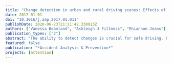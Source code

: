 ```yaml
---
title: "Change detection in urban and rural driving scenes: Effects of target type and safety relevance on change blindness"
date: 2017-01-01
doi: "10.1016/j.aap.2017.01.011"
publishDate: 2020-06-23T21:21:42.338913Z
authors: ["Vanessa Beanland", "Ashleigh J Filtness", "Rhiannon Jeans"]
publication_types: ["2"]
abstract: "The ability to detect changes is crucial for safe driving. Previous research has demonstrated that drivers often experience change blindness, which refers to failed or delayed change detection. The current study explored how susceptibility to change blindness varies as a function of the driving environment, type of object changed, and safety relevance of the change. Twenty-six fully-licenced drivers completed a driving-related change detection task. Changes occurred to seven target objects (road signs, cars, motorcycles, traffic lights, pedestrians, animals, or roadside trees) across two environments (urban or rural). The contextual safety relevance of the change was systematically manipulated within each object category, ranging from high safety relevance (i.e., requiring a response by the driver) to low safety relevance (i.e., requiring no response). When viewing rural scenes, compared with urban scenes, participants were significantly faster and more accurate at detecting changes, and were less susceptible to 'looked-but-failed-to-see' errors. Interestingly, safety relevance of the change differentially affected performance in urban and rural environments. In urban scenes, participants were more efficient at detecting changes with higher safety relevance, whereas in rural scenes the effect of safety relevance has marginal to no effect on change detection. Finally, even after accounting for safety relevance, change blindness varied significantly between target types. Overall the results suggest that drivers are less susceptible to change blindness for objects that are likely to change or move (e.g., traffic lights vs. road signs), and for moving objects that pose greater danger (e.g., wild animals vs. pedestrians)."
featured: false
publication: "*Accident Analysis & Prevention*"
projects: [attention]
---
```


